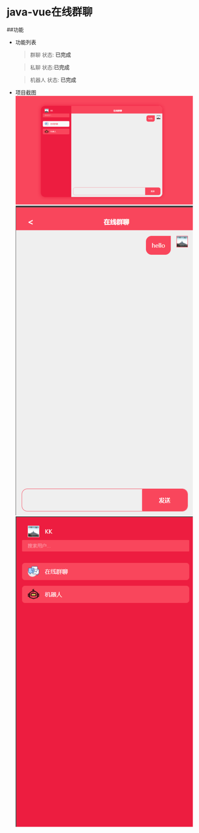 # java-vue在线群聊
##功能
* 功能列表
    > 群聊 状态: **已完成**
     
    > 私聊 状态:**已完成**
    
    > 机器人 状态: **已完成**
* 项目截图
        ![项目截图1](src/main/resources/static/dist/images/1.png)    
        ![项目截图2](src/main/resources/static/dist/images/2.png)    
        ![项目截图3](src/main/resources/static/dist/images/3.png)    
        
    
